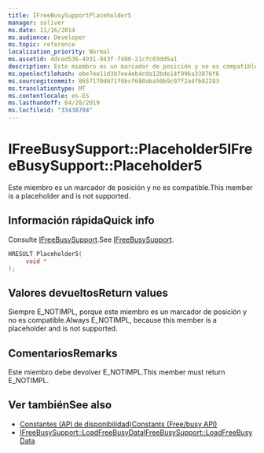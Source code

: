 ```yaml
---
title: IFreeBusySupportPlaceholder5
manager: soliver
ms.date: 11/16/2014
ms.audience: Developer
ms.topic: reference
localization_priority: Normal
ms.assetid: 4dced536-4931-943f-f400-21cfc03dd5a1
description: Este miembro es un marcador de posición y no es compatible.
ms.openlocfilehash: ebe7ee11d3b7ee4eb4cda12bde14f996a33876f6
ms.sourcegitcommit: 8657170d071f9bcf680aba50b9c07f2a4fb82283
ms.translationtype: MT
ms.contentlocale: es-ES
ms.lasthandoff: 04/28/2019
ms.locfileid: "33438704"
---
```

# <a name="ifreebusysupportplaceholder5"></a><span data-ttu-id="71f57-103">IFreeBusySupport::Placeholder5</span><span class="sxs-lookup"><span data-stu-id="71f57-103">IFreeBusySupport::Placeholder5</span></span>

<span data-ttu-id="71f57-104">Este miembro es un marcador de posición y no es compatible.</span><span class="sxs-lookup"><span data-stu-id="71f57-104">This member is a placeholder and is not supported.</span></span>
  
## <a name="quick-info"></a><span data-ttu-id="71f57-105">Información rápida</span><span class="sxs-lookup"><span data-stu-id="71f57-105">Quick info</span></span>

<span data-ttu-id="71f57-106">Consulte [IFreeBusySupport](ifreebusysupport.md).</span><span class="sxs-lookup"><span data-stu-id="71f57-106">See [IFreeBusySupport](ifreebusysupport.md).</span></span>
  
```cpp
HRESULT Placeholder5( 
     void * 
);
```

## <a name="return-values"></a><span data-ttu-id="71f57-107">Valores devueltos</span><span class="sxs-lookup"><span data-stu-id="71f57-107">Return values</span></span>

<span data-ttu-id="71f57-108">Siempre E_NOTIMPL, porque este miembro es un marcador de posición y no es compatible.</span><span class="sxs-lookup"><span data-stu-id="71f57-108">Always E_NOTIMPL, because this member is a placeholder and is not supported.</span></span>
  
## <a name="remarks"></a><span data-ttu-id="71f57-109">Comentarios</span><span class="sxs-lookup"><span data-stu-id="71f57-109">Remarks</span></span>

<span data-ttu-id="71f57-110">Este miembro debe devolver E_NOTIMPL.</span><span class="sxs-lookup"><span data-stu-id="71f57-110">This member must return E_NOTIMPL.</span></span>
  
## <a name="see-also"></a><span data-ttu-id="71f57-111">Ver también</span><span class="sxs-lookup"><span data-stu-id="71f57-111">See also</span></span>

- [<span data-ttu-id="71f57-112">Constantes (API de disponibilidad)</span><span class="sxs-lookup"><span data-stu-id="71f57-112">Constants (Free/busy API)</span></span>](constants-free-busy-api.md)
- [<span data-ttu-id="71f57-113">IFreeBusySupport::LoadFreeBusyData</span><span class="sxs-lookup"><span data-stu-id="71f57-113">IFreeBusySupport::LoadFreeBusyData</span></span>](ifreebusysupport-loadfreebusydata.md)

